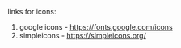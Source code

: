<!-- Resources -->
links for icons:
1. google icons - https://fonts.google.com/icons
2. simpleicons - https://simpleicons.org/

